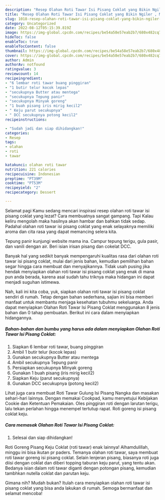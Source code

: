 ```yaml
---
description: "Resep Olahan Roti Tawar Isi Pisang Coklat yang Bikin Ngiler , Mantap"
title: "Resep Olahan Roti Tawar Isi Pisang Coklat yang Bikin Ngiler , Mantap"
slug: 1018-resep-olahan-roti-tawar-isi-pisang-coklat-yang-bikin-ngiler-mantap
category: Uncategorized
date: 2022-08-12T05:15:39.819Z
image: https://img-global.cpcdn.com/recipes/be54a58e57eab2b7/680x482cq70/olahan-roti-tawar-isi-pisang-coklat-foto-resep-utama.jpg
hideToc: false
enableToc: true
enableTocContent: false
thumbnail: https://img-global.cpcdn.com/recipes/be54a58e57eab2b7/680x482cq70/olahan-roti-tawar-isi-pisang-coklat-foto-resep-utama.jpg
cover: https://img-global.cpcdn.com/recipes/be54a58e57eab2b7/680x482cq70/olahan-roti-tawar-isi-pisang-coklat-foto-resep-utama.jpg
author: Admin
authorAv: notfound
ratingvalue: 3
reviewcount: 14
recipeingredient:
- "6 lembar roti tawar buang pinggiran"
- "1 butir telur kocok lepas"
- "secukupnya Butter atau mentega"
- "secukupnya Tepung panir"
- "secukupnya Minyak goreng"
- "1 buah pisang iris mirig kecil2"
- " Keju parut secukupnya"
- " DCC secukupnya potong kecil2"
recipeinstructions:

- "Sudah jadi dan siap dihidangkan!"
categories:
- Resep
tags:
- olahan
- roti
- tawar

katakunci: olahan roti tawar 
nutrition: 221 calories
recipecuisine: Indonesian
preptime: "PT39M"
cooktime: "PT53M"
recipeyield: "2"
recipecategory: Dessert

---
```



Selamat pagi Kamu sedang mencari inspirasi resep olahan roti tawar isi pisang coklat yang lezat? Cara membuatnya sangat gampang. Tapi Kalau keliru mengolah maka hasilnya akan hambar dan bahkan tidak sedap. Padahal olahan roti tawar isi pisang coklat yang enak selayaknya memiliki aroma dan cita rasa yang dapat memancing selera kita.


Tepung panir kunjungi website mama ina. Campur tepung terigu, gula pasir, dan vanili dengan air. Beri isian irisan pisang dan cokelat DCC.

Banyak hal yang sedikit banyak mempengaruhi kualitas rasa dari olahan roti tawar isi pisang coklat, mulai dari jenis bahan, kemudian pemilihan bahan segar hingga cara membuat dan menyajikannya. Tidak usah pusing jika hendak menyiapkan olahan roti tawar isi pisang coklat yang enak di mana pun anda berada, karena asal sudah tahu triknya maka hidangan ini dapat menjadi suguhan istimewa.


Nah, kali ini kita coba, yuk, siapkan olahan roti tawar isi pisang coklat sendiri di rumah. Tetap dengan bahan sederhana, sajian ini bisa memberi manfaat untuk membantu menjaga kesehatan tubuhmu sekeluarga. Anda dapat menyiapkan Olahan Roti Tawar Isi Pisang Coklat menggunakan 8 jenis bahan dan 0 tahap pembuatan. Berikut ini cara dalam menyiapkan hidangannya.

<!--inarticleads1-->

##### Bahan-bahan dan bumbu yang harus ada dalam menyiapkan Olahan Roti Tawar Isi Pisang Coklat:

1. Siapkan 6 lembar roti tawar, buang pinggiran
1. Ambil 1 butir telur (kocok lepas)
1. Gunakan secukupnya Butter atau mentega
1. Ambil secukupnya Tepung panir
1. Persiapkan secukupnya Minyak goreng
1. Gunakan 1 buah pisang (iris mirig kecil2)
1. Siapkan  Keju (parut secukupnya)
1. Gunakan  DCC secukupnya (potong kecil2)


Lihat juga cara membuat Roti Tawar Gulung Isi Pisang Nangka dan masakan sehari-hari lainnya. Dengan memakai Cookpad, kamu menyetujui Kebijakan Cookie dan Ketentuan Pemakaian. Oles pinggiran roti dengan larutan terigu, lalu tekan perlahan hingga menempel tertutup rapat. Roti goreng isi pisang coklat keju. 

<!--inarticleads2-->

##### Cara memasak Olahan Roti Tawar Isi Pisang Coklat:


1. Selesai dan siap dihidangkan!

Roti Goreng Pisang Keju Coklat (roti tawar) enak lainnya! Alhamdulillah, minggu ini bisa ikutan pr paders. Temanya olahan roti tawar, saya membuat roti tawar goreng isi pisang coklat. Selain lenjeran pisang, biasanya roti juga diisi dengan coklat dan diberi topping taburan keju parut, yang tentu akan. Bedanya isian dalam roti tawar diganti dengan potongan pisang, kemudian tambhkan nutella coklat dan parutan keju. 

Gimana nih? Mudah bukan? Itulah cara menyiapkan olahan roti tawar isi pisang coklat yang bisa anda lakukan di rumah. Semoga bermanfaat dan selamat mencoba!
